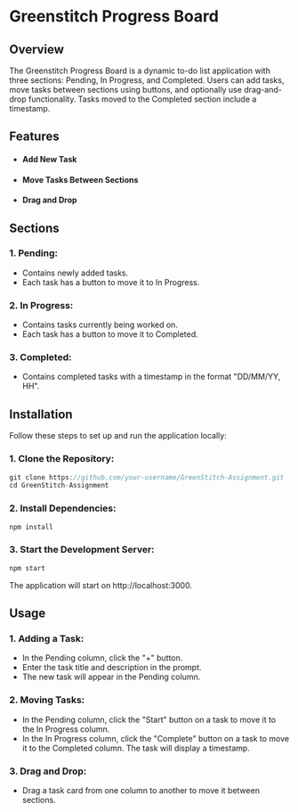 # Greenstitch Progress Board

## Overview

The Greenstitch Progress Board is a dynamic to-do list application with three sections: Pending, In Progress, and Completed. Users can add tasks, move tasks between sections using buttons, and optionally use drag-and-drop functionality. Tasks moved to the Completed section include a timestamp.

## Features

- #### Add New Task
* #### Move Tasks Between Sections
* #### Drag and Drop

## Sections
### 1. Pending:
- Contains newly added tasks.
- Each task has a button to move it to In Progress.

### 2. In Progress:
- Contains tasks currently being worked on.
- Each task has a button to move it to Completed.

### 3. Completed:
- Contains completed tasks with a timestamp in the format "DD/MM/YY, HH".

## Installation
Follow these steps to set up and run the application locally:

### 1. Clone the Repository:
```js
git clone https://github.com/your-username/GreenStitch-Assignment.git
cd GreenStitch-Assignment
```

### 2. Install Dependencies:
```js
npm install
```

### 3. Start the Development Server:
```js
npm start
```

The application will start on http://localhost:3000.

## Usage
### 1. Adding a Task:
- In the Pending column, click the "+" button.
- Enter the task title and description in the prompt.
- The new task will appear in the Pending column.

### 2. Moving Tasks:
- In the Pending column, click the "Start" button on a task to move it to the In Progress column.
- In the In Progress column, click the "Complete" button on a task to move it to the Completed column. The task will display a timestamp.

### 3. Drag and Drop:
- Drag a task card from one column to another to move it between sections.
